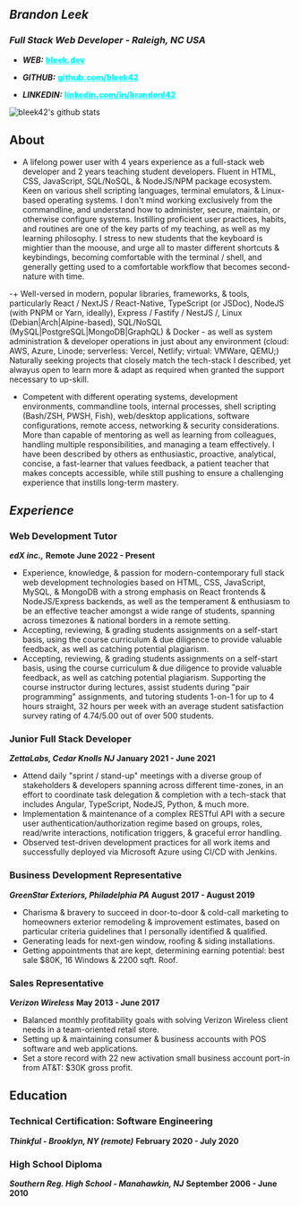## _**Brandon Leek**_
### *Full Stack Web Developer - Raleigh, NC USA*
- _**WEB:**_ <a href="https://bleek.dev" target="_blank" style="color:cyan;font-weight:900">bleek.dev</a>

- _**GITHUB:**_ <a href="https://github.com/bleek42>" target="_blank" style="color:cyan;font-weight:900">github.com/bleek42</a>

- _**LINKEDIN:**_ <a href="https://linkedin.com/in/brandonl42" target="_blank" style="color:cyan;font-weight:900">linkedin.com/in/brandonl42</a>

![bleek42's github stats](https://github-readme-stats.vercel.app/api?username=bleek42&show_icons=true&theme=react)

## **About**

- A lifelong power user with 4 years experience as a full-stack web developer and 2 years teaching student developers. Fluent in HTML, CSS, JavaScript, SQL/NoSQL, & NodeJS/NPM package ecosystem. Keen on various shell scripting languages, terminal emulators, & Linux-based operating systems. I don't mind working exclusively from the commandline, and understand how to administer, secure, maintain, or otherwise configure systems. Instilling proficient user practices, habits, and routines are one of the key parts of my teaching, as well as my learning philosophy. I stress to new students that the keyboard is mightier than the moouse, and urge all to master different shortcuts & keybindings, becoming comfortable with the terminal / shell, and generally getting used to a comfortable workflow that becomes second-nature with time.  

-+ Well-versed in modern, popular libraries, frameworks, & tools, particularly React / NextJS / React-Native, TypeScript (or JSDoc), NodeJS (with PNPM or Yarn, ideally), Express / Fastify / NestJS /, Linux (Debian|Arch|Alpine-based), SQL/NoSQL (MySQL|PostgreSQL|MongoDB|GraphQL) & Docker - as well as system administration & developer operations in just about any environment (cloud: AWS, Azure, Linode; serverless: Vercel, Netlify; virtual: VMWare, QEMU;) Naturally seeking projects that closely match the tech-stack I described, yet alwayus open to learn more & adapt as required when granted the support necessary to up-skill.

- Competent with different operating systems, development environments, commandline tools, internal processes, shell scripting (Bash/ZSH, PWSH, Fish), web/desktop applications, software configurations, remote access, networking & security considerations. More than capable of mentoring as well as learning from colleagues, handling multiple responsibilities, and managing a team effectively. I have been described by others as enthusiastic, proactive, analytical, concise, a fast-learner that values feedback, a patient teacher that makes concepts accessible, while still pushing to ensure a challenging experience that instills long-term mastery.

## *Experience*

### Web Development Tutor
_**edX inc.,**_ **Remote**
**June 2022 - Present**

* Experience, knowledge, & passion for modern-contemporary full stack web development technologies based on HTML, CSS, JavaScript, MySQL, & MongoDB with a strong emphasis on React frontends & NodeJS/Express backends, as well as the temperament & enthusiasm to be an effective teacher amongst a wide range of students, spanning across timezones & national borders in a remote setting.
* Accepting, reviewing, & grading students assignments on a self-start basis, using the course curriculum & due diligence
  to provide valuable feedback, as well as catching potential plagiarism.
* Accepting, reviewing, & grading students assignments on a self-start basis, using the course curriculum & due diligence to provide valuable feedback, as well as catching potential plagiarism. Supporting the course instructor during lectures, assist students during "pair programming" assignments, and tutoring students 1-on-1 for up to 4 hours straight, 32 hours per week with an average student satisfaction survey rating of 4.74/5.00 out of over 500 students.

### Junior Full Stack Developer
***ZettaLabs, Cedar Knolls NJ***
**January 2021 - June 2021**

* Attend daily "sprint / stand-up" meetings with a diverse group of stakeholders
  & developers spanning across different time-zones, in an effort
  to coordinate task delegation & completion with a tech-stack that includes Angular, TypeScript, NodeJS, Python, & much more.
* Implementation & maintenance of a complex RESTful API with a secure user authentication/authorization regime based on groups, roles, read/write interactions, notification triggers, & graceful error handling.
* Observed test-driven development practices for all work items and successfully deployed via Microsoft
  Azure using CI/CD with Jenkins.

### Business Development Representative
***GreenStar Exteriors, Philadelphia PA***
**August 2017 - August 2019**

* Charisma & bravery to succeed in door-to-door & cold-call marketing to homeowners exterior remodeling & improvement estimates, based on particular criteria guidelines that I personally identified & qualified.
* Generating leads for next-gen window, roofing & siding installations.
* Getting appointments that are kept, determining earning potential: best sale $80K, 16 Windows & 2200 sqft. Roof.

### Sales Representative
***Verizon Wireless***
**May 2013 - June 2017**
* Balanced monthly profitability goals with solving Verizon Wireless client needs in a team-oriented retail store.
* Setting up & maintaining consumer & business accounts with POS software and web applications.
* Set a store record with 22 new activation small business account port-in from AT&T: $30K gross profit.

## Education
### Technical Certification: Software Engineering
***Thinkful - Brooklyn, NY (remote)***
**February 2020 - July 2020**

### High School Diploma
***Southern Reg. High School - Manahawkin, NJ***
**September 2006 - June 2010**
